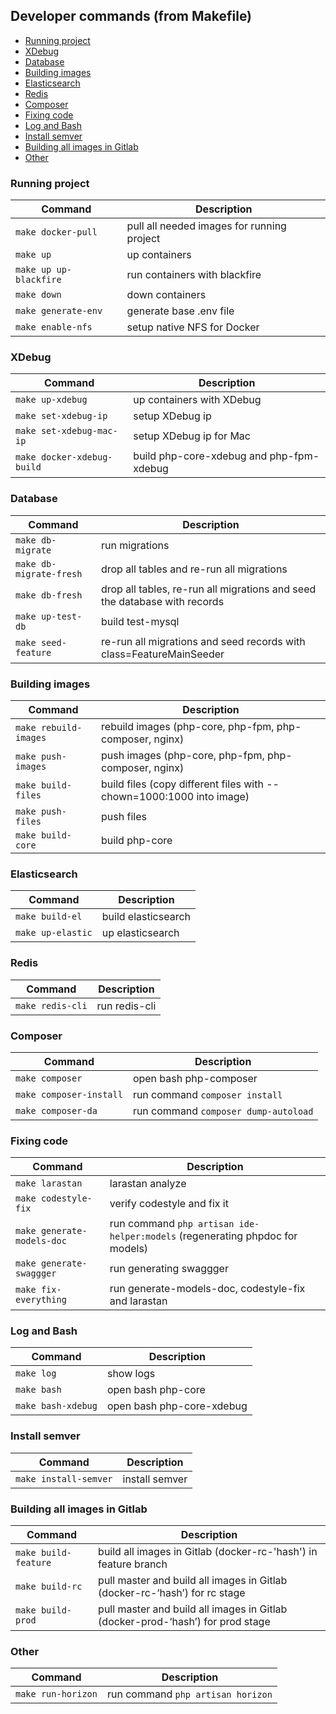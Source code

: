 ## Developer commands (from Makefile)
- [Running project](#running-project)
- [XDebug](#xdebug)
- [Database](#database)
- [Building images](#building-images)
- [Elasticsearch](#elasticsearch)
- [Redis](#redis)
- [Composer](#composer)
- [Fixing code](#fixing-code)
- [Log and Bash](#log-and-bash)
- [Install semver](#semver)
- [Building all images in Gitlab](#building-all-images-in-Gitlab)
- [Other](#other)

### Running project
| Command                | Description|
| ---------------------- | ------------------------------------------ |
| `make docker-pull`     | pull all needed images for running project |
| `make up`              | up containers |
| `make up up-blackfire` | run containers with blackfire |
| `make down`            | down containers |
| `make generate-env`    | generate base .env file |
| `make enable-nfs`      | setup native NFS for Docker |

### XDebug
| Command                     | Description|
| --------------------------- | ------- |
| `make up-xdebug`            | up containers with XDebug |
| `make set-xdebug-ip`        | setup XDebug ip |
| `make set-xdebug-mac-ip`    | setup XDebug ip for Mac |
| `make docker-xdebug-build`  | build php-core-xdebug and php-fpm-xdebug |

### Database
| Command                 | Description|
| ----------------------- | ------- |
| `make db-migrate`       | run migrations |
| `make db-migrate-fresh` | drop all tables and re-run all migrations |
| `make db-fresh`         | drop all tables, re-run all migrations and seed the database with records|
| `make up-test-db`       | build test-mysql |
| `make seed-feature`     | re-run all migrations and seed records with class=FeatureMainSeeder |

### Building images
| Command                 | Description|
| ----------------------- | ------- |
| `make rebuild-images`   | rebuild images (php-core, php-fpm, php-composer, nginx)|
| `make push-images`      | push images (php-core, php-fpm, php-composer, nginx) |
| `make build-files`      | build files (copy different files with --chown=1000:1000 into image) |
| `make push-files`       | push files |
| `make build-core`       | build php-core |

### Elasticsearch
| Command                 | Description|
| ----------------------- | ------- |
| `make build-el`         | build elasticsearch |
| `make up-elastic`       | up elasticsearch |

### Redis
| Command                 | Description|
| ----------------------- | ------- |
| `make redis-cli`        | run redis-cli |

### Composer
| Command                 | Description|
| ----------------------- | ------- |
| `make composer`         | open bash php-composer |
| `make composer-install` | run command `composer install` |
| `make composer-da`      | run command `composer dump-autoload` |

### Fixing code
| Command                    | Description|
| -------------------------- | ------- |
| `make larastan`            | larastan analyze |
| `make codestyle-fix`       | verify codestyle and fix it |
| `make generate-models-doc` | run command `php artisan ide-helper:models` (regenerating phpdoc for models) |
| `make generate-swaggger`   | run generating swaggger |
| `make fix-everything`      | run generate-models-doc, codestyle-fix and larastan|

### Log and Bash
| Command            | Description|
| ------------------ | ------- |
| `make log`         | show logs |
| `make bash`        | open bash php-core |
| `make bash-xdebug` | open bash php-core-xdebug |

### Install semver
| Command                | Description|
| ---------------------- | ------- |
| `make install-semver`  | install semver |

### Building all images in Gitlab
| Command              | Description|
| -------------------- | ------- |
| `make build-feature` | build all images in Gitlab (docker-rc-'hash') in feature branch |
| `make build-rc`      | pull master and build all images in Gitlab (docker-rc-‘hash’) for rc stage|
| `make build-prod`    | pull master and build all images in Gitlab (docker-prod-‘hash’) for prod stage |

### Other
| Command                | Description|
| ---------------------- | ------- |
| `make run-horizon`     | run command `php artisan horizon` |
